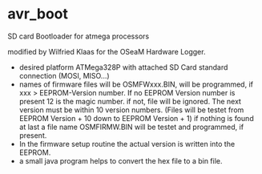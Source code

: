 avr_boot
========

SD card Bootloader for atmega processors

modified by Wilfried Klaas for the OSeaM Hardware Logger.
- desired platform ATMega328P with attached SD Card standard connection (MOSI, MISO...)
- names of firmware files will be OSMFWxxx.BIN, will be programmed, if xxx > EEPROM-Version number. 
  If no EEPROM Version number is present 12 is the magic number.
  if not, file will be ignored. The next version must be within 10 version numbers. 
  (Files will be testet from EEPROM Version + 10 down to EEPROM Version + 1)
  if nothing is found at last a file name OSMFIRMW.BIN will be testet and programmed, if present.
- In the firmware setup routine the actual version is written into the EEPROM.
- a small java program helps to convert the hex file to a bin file.
